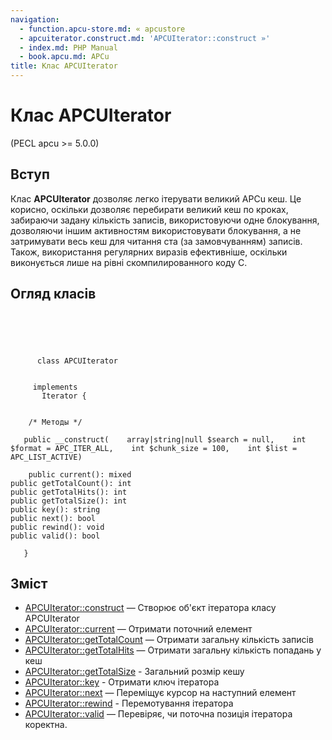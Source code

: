 ```yaml
---
navigation:
  - function.apcu-store.md: « apcustore
  - apcuiterator.construct.md: 'APCUIterator::construct »'
  - index.md: PHP Manual
  - book.apcu.md: APCu
title: Клас APCUIterator
---
```

# Клас APCUIterator

(PECL apcu >= 5.0.0)

## Вступ

Клас **APCUIterator** дозволяє легко ітерувати великий APCu кеш. Це корисно, оскільки дозволяє перебирати великий кеш по кроках, забираючи задану кількість записів, використовуючи одне блокування, дозволяючи іншим активностям використовувати блокування, а не затримувати весь кеш для читання ста (за замовчуванням) записів. Також, використання регулярних виразів ефективніше, оскільки виконується лише на рівні скомпилированного коду C.

## Огляд класів

```classsynopsis


    
    
     
      class APCUIterator
     

     implements 
       Iterator {
    

    /* Методы */
    
   public __construct(    array|string|null $search = null,    int $format = APC_ITER_ALL,    int $chunk_size = 100,    int $list = APC_LIST_ACTIVE)

    public current(): mixed
public getTotalCount(): int
public getTotalHits(): int
public getTotalSize(): int
public key(): string
public next(): bool
public rewind(): void
public valid(): bool

   }
```

## Зміст

-   [APCUIterator::construct](apcuiterator.construct.md) — Створює об'єкт ітератора класу APCUIterator
-   [APCUIterator::current](apcuiterator.current.md) — Отримати поточний елемент
-   [APCUIterator::getTotalCount](apcuiterator.gettotalcount.md) — Отримати загальну кількість записів
-   [APCUIterator::getTotalHits](apcuiterator.gettotalhits.md) — Отримати загальну кількість попадань у кеш
-   [APCUIterator::getTotalSize](apcuiterator.gettotalsize.md) - Загальний розмір кешу
-   [APCUIterator::key](apcuiterator.key.md) - Отримати ключ ітератора
-   [APCUIterator::next](apcuiterator.next.md) — Переміщує курсор на наступний елемент
-   [APCUIterator::rewind](apcuiterator.rewind.md) - Перемотування ітератора
-   [APCUIterator::valid](apcuiterator.valid.md) — Перевіряє, чи поточна позиція ітератора коректна.
